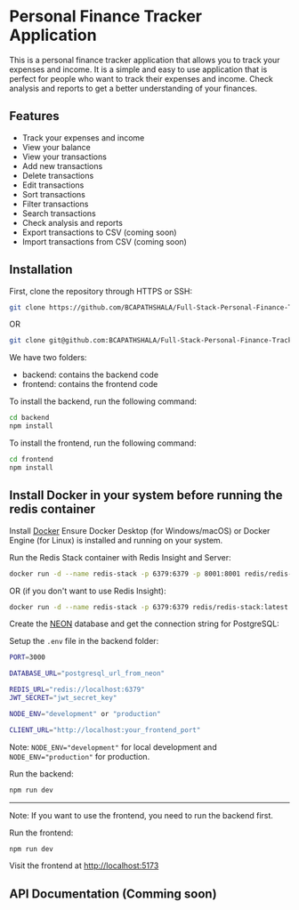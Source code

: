 # Personal Finance Tracker Application

This is a personal finance tracker application that allows you to track your expenses and income. It is a simple and easy to use application that is perfect for people who want to track their expenses and income. Check analysis and reports to get a better understanding of your finances.

## Features

- Track your expenses and income
- View your balance
- View your transactions
- Add new transactions
- Delete transactions
- Edit transactions
- Sort transactions
- Filter transactions
- Search transactions
- Check analysis and reports
- Export transactions to CSV (coming soon)
- Import transactions from CSV (coming soon)

## Installation

First, clone the repository through HTTPS or SSH:

```bash
git clone https://github.com/BCAPATHSHALA/Full-Stack-Personal-Finance-Tracker-Web-Application.git
```

OR

```bash
git clone git@github.com:BCAPATHSHALA/Full-Stack-Personal-Finance-Tracker-Web-Application.git
```

We have two folders:

- backend: contains the backend code
- frontend: contains the frontend code

To install the backend, run the following command:

```bash
cd backend
npm install
```

To install the frontend, run the following command:

```bash
cd frontend
npm install
```

## Install Docker in your system before running the redis container

Install [Docker](https://docs.docker.com/desktop/setup/install/windows-install/) Ensure Docker Desktop (for Windows/macOS) or Docker Engine (for Linux) is installed and running on your system.

Run the Redis Stack container with Redis Insight and Server:

```bash
docker run -d --name redis-stack -p 6379:6379 -p 8001:8001 redis/redis-stack:latest
```

OR (if you don't want to use Redis Insight):

```bash
docker run -d --name redis-stack -p 6379:6379 redis/redis-stack:latest
```

Create the [NEON](https://neon.tech/) database and get the connection string for PostgreSQL:

Setup the `.env` file in the backend folder:

```bash
PORT=3000

DATABASE_URL="postgresql_url_from_neon"

REDIS_URL="redis://localhost:6379"
JWT_SECRET="jwt_secret_key"

NODE_ENV="development" or "production"

CLIENT_URL="http://localhost:your_frontend_port"
```

Note: `NODE_ENV="development"` for local development and `NODE_ENV="production"` for production.

Run the backend:

```bash
npm run dev
```

---

Note: If you want to use the frontend, you need to run the backend first.

Run the frontend:

```bash
npm run dev
```

Visit the frontend at [http://localhost:5173](http://localhost:5173)

## API Documentation (Comming soon)
